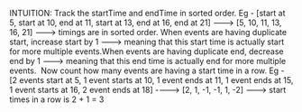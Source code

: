INTUITION:
Track the startTime and endTime in sorted order.
Eg - [start at 5, start at 10, end at 11, start at 13, end at 16, end at 21] ---> [5, 10, 11, 13, 16, 21] ---> timings are in sorted order.
​
When events are having duplicate start, increase start by 1 ---> meaning that this start time is actually start for more multiple events.
​
When events are having duplicate end, decrease end by 1 ---> meaning that this end time is actually end for more multiple events.
​
Now count how many events are having a start time in a row.
Eg - [2 events start at 5, 1 event starts at 10, 1 event ends at 11, 1 event ends at 15, 1 event starts at 16, 2 event ends at 18] ----> [2, 1, -1, -1, 1, -2] ---> start times in a row is 2 + 1 = 3